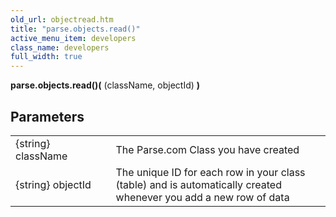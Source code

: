 ```yaml
---
old_url: objectread.htm
title: "parse.objects.read()"
active_menu_item: developers
class_name: developers
full_width: true
---
```



**parse.objects.read()(** (className, objectId) **)**

## Parameters

<table>
<tr>
<td width="181">
{string} className

</td>
<td width="18">
</td>
<td width="681">
The Parse.com Class you have created

</td>
</tr>
<tr>
<td width="181">
{string} objectId
</td>
<td width="18">
</td>
<td width="681">
The unique ID for each row in your class (table) and is automatically created whenever you add a new row of data
</td>
</tr>
